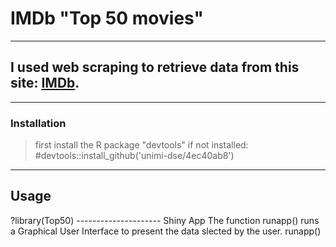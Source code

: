 IMDb "Top 50 movies" 
====================



---------------------

<h2>I used web scraping to retrieve data from this site: <a href="https://www.imdb.com/search/title/?groups=top_250&sort=user_rating,desc">IMDb</a>.</h2>

---------------------
### Installation
> first install the R package "devtools" if not installed:  #devtools::install_github('unimi-dse/4ec40ab8')
---------------------
<h2>Usage</h2>
?library(Top50)
---------------------
Shiny App
The function runapp() runs a Graphical User Interface to present the data slected by the user.
runapp()
